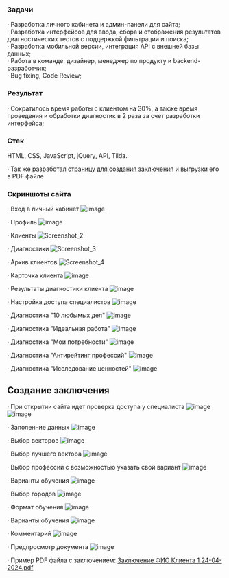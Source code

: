 ### Задачи
· Разработка личного кабинета и админ-панели для сайта;  
· Разработка интерфейсов для ввода, сбора и отображения результатов диагностических тестов с поддержкой фильтрации и поиска;  
· Разработка мобильной версии, интеграция API с внешней базы данных;  
· Работа в команде: дизайнер, менеджер по продукту и backend-разработчик;  
· Bug fixing, Code Review;  

### Результат
· Сократилось время работы с клиентом на 30%, а также время проведения и обработки диагностик в 2 раза за счет разработки интерфейса;  

### Стек
HTML, CSS, JavaScript, jQuery, API, Tilda.

· Так же разработал [страницу для создания заключения](#conclusion) и выгрузки его в PDF файле 

### Скриншоты сайта
· Вход в личный кабинет
![image](https://github.com/MaSStiK/punkt-b/assets/72652605/ac121ccf-e528-4dcd-8673-dfecb352d456)

· Профиль
![image](https://github.com/MaSStiK/punkt-b/assets/72652605/a9900f46-fc3e-475d-8565-9f4de5cfa60b)

· Клиенты
![Screenshot_2](https://github.com/MaSStiK/punkt-b/assets/72652605/5fcd4ed1-30a3-4a6a-bc40-a8ad7885fcd8)

· Диагностики
![Screenshot_3](https://github.com/MaSStiK/punkt-b/assets/72652605/3b6f1bdf-b1f0-45cb-82c6-c87b9f5c7b03)

· Архив клиентов
![Screenshot_4](https://github.com/MaSStiK/punkt-b/assets/72652605/3629d69d-edb3-4166-ab4b-e8f9d061e048)

· Карточка клиента
![image](https://github.com/MaSStiK/punkt-b/assets/72652605/f8a24cc4-76eb-4ac6-8997-48fd81b5b191)

· Результаты диагностики клиента
![image](https://github.com/MaSStiK/punkt-b/assets/72652605/2cb82246-6cf7-4260-a982-77cb1b444097)

· Настройка доступа специалистов
![image](https://github.com/MaSStiK/punkt-b/assets/72652605/f6c4f8ac-318a-4dab-98cf-db10f40750e3)

· Диагностика "10 любымых дел"
![image](https://github.com/MaSStiK/punkt-b/assets/72652605/d34f0a73-c545-4a19-8183-bfca5f1a594c)

· Диагностика "Идеальная работа"
![image](https://github.com/MaSStiK/punkt-b/assets/72652605/38bb5e78-06a5-4951-aa62-75a81506fef6)

· Диагностика "Мои потребности"
![image](https://github.com/MaSStiK/punkt-b/assets/72652605/91b26712-7d69-4d3d-825c-3fe68b01c05f)

· Диагностика "Антирейтинг профессий"
![image](https://github.com/MaSStiK/punkt-b/assets/72652605/18908fdc-4e47-4890-9837-38eaf6a47cb0)

· Диагностика "Исследование ценностей"
![image](https://github.com/MaSStiK/punkt-b/assets/72652605/c34950ec-1ce6-48f2-a5cc-54e04210a56a)

## <a id="conclusion">Создание заключения</a>

· При открытии сайта идет проверка доступа у специалиста 
![image](https://github.com/MaSStiK/punkt-b/assets/72652605/3b02f908-9ea5-433e-abdd-b0632141aaa2)
![image](https://github.com/MaSStiK/punkt-b/assets/72652605/5c33776c-fdb9-4092-83a2-e66ce6b4b090)

· Заполенние данных
![image](https://github.com/MaSStiK/punkt-b/assets/72652605/b831735a-40e7-4186-a92e-408f49ccc1f7)

· Выбор векторов
![image](https://github.com/MaSStiK/punkt-b/assets/72652605/3aaf18c4-3a8c-4030-8ebc-009ae855956b)

· Выбор лучшего вектора
![image](https://github.com/MaSStiK/punkt-b/assets/72652605/65a53ebe-75a2-4386-963a-4c0524f64925)

· Выбор профессий с возможностью указать свой вариант
![image](https://github.com/MaSStiK/punkt-b/assets/72652605/afb68ca0-ec61-4639-809c-8963d0045d1a)

· Варианты обучения
![image](https://github.com/MaSStiK/punkt-b/assets/72652605/22865412-0a4e-4341-8790-0d2adc1634f8)

· Выбор городов
![image](https://github.com/MaSStiK/punkt-b/assets/72652605/2f78a0a8-6f87-4e78-809f-a7577d14aa33)

· Формат обучения
![image](https://github.com/MaSStiK/punkt-b/assets/72652605/fc100a12-be7c-4e4c-ac3d-3c9097a66e87)

· Варианты обучения
![image](https://github.com/MaSStiK/punkt-b/assets/72652605/2605f9f1-c2bf-47a5-b5f7-04cbabeec902)

· Комментарий
![image](https://github.com/MaSStiK/punkt-b/assets/72652605/fe9f94b6-7aa7-4619-a729-1c6cddf680cf)

· Предпросмотр документа
![image](https://github.com/MaSStiK/punkt-b/assets/72652605/20b5eff4-3345-4dae-a6e1-a7a8453d7937)

· Пример PDF файла с заключением:
[Заключение ФИО Клиента 1 24-04-2024.pdf](https://github.com/MaSStiK/punkt-b/files/15096195/1.24-04-2024.pdf)
